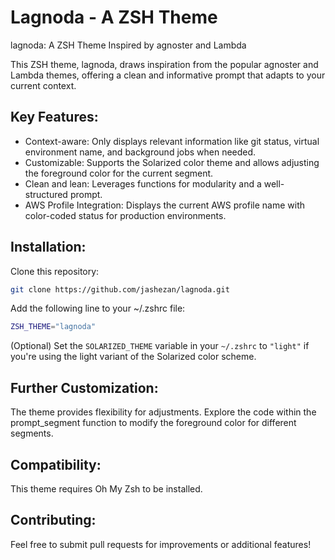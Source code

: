 # Lagnoda - A ZSH Theme

lagnoda: A ZSH Theme Inspired by agnoster and Lambda

This ZSH theme, lagnoda, draws inspiration from the popular agnoster and Lambda themes, offering a clean and informative prompt that adapts to your current context.

## Key Features:
- Context-aware: Only displays relevant information like git status, virtual environment name, and background jobs when needed.
- Customizable: Supports the Solarized color theme and allows adjusting the foreground color for the current segment.
- Clean and lean: Leverages functions for modularity and a well-structured prompt.
- AWS Profile Integration: Displays the current AWS profile name with color-coded status for production environments.

## Installation:
Clone this repository: 
  ```bash
  git clone https://github.com/jashezan/lagnoda.git
  ```
Add the following line to your ~/.zshrc file:
  ```bash
  ZSH_THEME="lagnoda"
  ```
(Optional) Set the `SOLARIZED_THEME` variable in your `~/.zshrc` to `"light"` if you're using the light variant of the Solarized color scheme.

## Further Customization:
The theme provides flexibility for adjustments. Explore the code within the prompt_segment function to modify the foreground color for different segments.

## Compatibility:
This theme requires Oh My Zsh to be installed.

## Contributing:
Feel free to submit pull requests for improvements or additional features!
